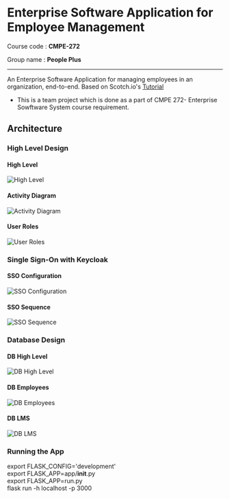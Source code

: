 
# Enterprise Software Application for Employee Management

Course code : **CMPE-272**

Group name : **People Plus**
_________________________________________________________________________________
An Enterprise Software Application for managing employees in an organization, end-to-end.
Based on Scotch.io's [Tutorial](https://scotch.io/tutorials/build-a-crud-web-app-with-python-and-flask-part-one)

* This is a team project which is done as a part of CMPE 272- Enterprise Sowftware System course requirement.

## Architecture
### High Level Design
#### High Level
![High Level](https://raw.githubusercontent.com/manmeet3/PeoplePlus-cmpe272/master/artifacts/high-level.png)
#### Activity Diagram
![Activity Diagram](https://raw.githubusercontent.com/manmeet3/PeoplePlus-cmpe272/master/artifacts/activity-diagram.png)
#### User Roles
![User Roles](https://raw.githubusercontent.com/manmeet3/PeoplePlus-cmpe272/master/artifacts/user-roles.png)
### Single Sign-On with Keycloak
#### SSO Configuration
![SSO Configuration](https://raw.githubusercontent.com/manmeet3/PeoplePlus-cmpe272/master/artifacts/sso-configuration.png)
#### SSO Sequence
![SSO Sequence](https://raw.githubusercontent.com/manmeet3/PeoplePlus-cmpe272/master/artifacts/sso-sequence.png)

### Database Design
#### DB High Level
![DB High Level](https://raw.githubusercontent.com/manmeet3/PeoplePlus-cmpe272/master/artifacts/db-high-level.png)
#### DB Employees
![DB Employees](https://raw.githubusercontent.com/manmeet3/PeoplePlus-cmpe272/master/artifacts/emp-db-design.png)
#### DB LMS
![DB LMS](https://raw.githubusercontent.com/manmeet3/PeoplePlus-cmpe272/master/artifacts/lms-db-design.png)

### Running the App
export FLASK_CONFIG='development'  
export FLASK_APP=app/__init__.py  
export FLASK_APP=run.py  
flask run -h localhost -p 3000  

